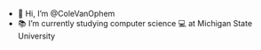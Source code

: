 - 👋 Hi, I’m @ColeVanOphem
- 📚 I’m currently studying computer science 💻 at Michigan State University 

<!---
ColeVanOphem/ColeVanOphem is a ✨ special ✨ repository because its `README.md` (this file) appears on your GitHub profile.
You can click the Preview link to take a look at your changes.
--->
